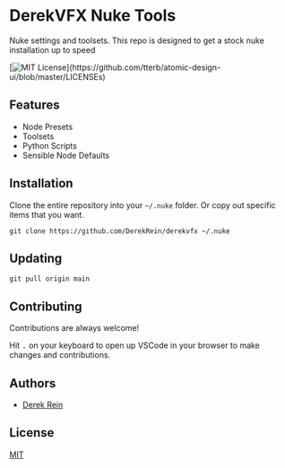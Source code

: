 # DerekVFX Nuke Tools

Nuke settings and toolsets. This repo is designed to get a stock nuke installation up to speed

[![MIT License](https://img.shields.io/apm/l/atomic-design-ui.svg?)](https://github.com/tterb/atomic-design-ui/blob/master/LICENSEs)



## Features

- Node Presets
- Toolsets
- Python Scripts
- Sensible Node Defaults


## Installation

Clone the entire repository into your `~/.nuke` folder. Or copy out specific items that you want.

```
git clone https://github.com/DerekRein/derekvfx ~/.nuke
```

## Updating

```
git pull origin main
```
    
## Contributing

Contributions are always welcome!

Hit <kbd>.</kbd> on your keyboard to open up VSCode in your browser to make changes and contributions.


## Authors

- [Derek Rein](https://www.github.com/DerekRein)


## License

[MIT](https://choosealicense.com/licenses/mit/)

